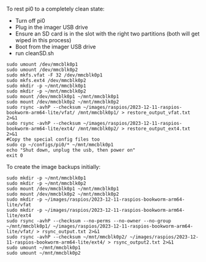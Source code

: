 To rest pi0 to a completely clean state:

- Turn off pi0
- Plug in the imager USB drive
- Ensure an SD card is in the slot with the right two partitions (both will get wiped in this process)
- Boot from the imager USB drive
- run cleanSD.sh
```
sudo umount /dev/mmcblk0p1
sudo umount /dev/mmcblk0p2
sudo mkfs.vfat -F 32 /dev/mmcblk0p1
sudo mkfs.ext4 /dev/mmcblk0p2
sudo mkdir -p ~/mnt/mmcblk0p1
sudo mkdir -p ~/mnt/mmcblk0p2
sudo mount /dev/mmcblk0p1 ~/mnt/mmcblk0p1
sudo mount /dev/mmcblk0p2 ~/mnt/mmcblk0p2
sudo rsync -avhP --checksum ~/images/raspios/2023-12-11-raspios-bookworm-arm64-lite/vfat/ /mnt/mmcblk0p1/ > restore_output_vfat.txt 2>&1
sudo rsync -avhP --checksum ~/images/raspios/2023-12-11-raspios-bookworm-arm64-lite/ext4/ /mnt/mmcblk0p2/ > restore_output_ext4.txt 2>&1
#Copy the special config files too
sudo cp ~/configs/pi0/* ~/mnt/mmcblk0p1
echo "Shut down, unplug the usb, then power on"
exit 0
```


To create the image backups initially:
```
sudo mkdir -p ~/mnt/mmcblk0p1
sudo mkdir -p ~/mnt/mmcblk0p2
sudo mount /dev/mmcblk0p1 ~/mnt/mmcblk0p1
sudo mount /dev/mmcblk0p2 ~/mnt/mmcblk0p2
sudo mkdir -p ~/images/raspios/2023-12-11-raspios-bookworm-arm64-lite/vfat
sudo mkdir -p ~/images/raspios/2023-12-11-raspios-bookworm-arm64-lite/ext4
sudo rsync -avhP --checksum --no-perms --no-owner --no-group ~/mnt/mmcblk0p1/ ~/images/raspios/2023-12-11-raspios-bookworm-arm64-lite/vfat/ > rsync_output.txt 2>&1
sudo rsync -avhP --checksum ~/mnt/mmcblk0p2/ ~/images/raspios/2023-12-11-raspios-bookworm-arm64-lite/ext4/ > rsync_output2.txt 2>&1
sudo umount ~/mnt/mmcblk0p1
sudo umount ~/mnt/mmcblk0p2

```

